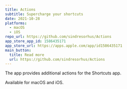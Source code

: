 ```yaml
---
title: Actions
subtitle: Supercharge your shortcuts
date: 2021-10-28
platforms:
  - macOS
  - iOS
repo_url: https://github.com/sindresorhus/Actions
app_store_app_id: 1586435171
app_store_url: https://apps.apple.com/app/id1586435171
main_button:
  title: Read more
  url: https://github.com/sindresorhus/Actions
---
```


The app provides additional actions for the Shortcuts app.

Available for macOS and iOS.
